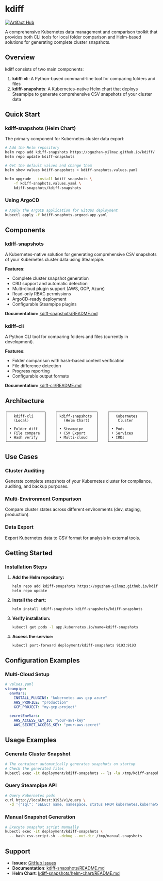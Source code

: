 # kdiff

[![Artifact Hub](https://img.shields.io/endpoint?url=https://artifacthub.io/badge/repository/kdiff-snapshots)](https://artifacthub.io/packages/search?repo=kdiff-snapshots)

A comprehensive Kubernetes data management and comparison toolkit that provides both CLI tools for local folder comparison and Helm-based solutions for generating complete cluster snapshots.

## Overview

kdiff consists of two main components:

1. **kdiff-cli**: A Python-based command-line tool for comparing folders and files
2. **kdiff-snapshots**: A Kubernetes-native Helm chart that deploys Steampipe to generate comprehensive CSV snapshots of your cluster data

## Quick Start

### kdiff-snapshots (Helm Chart)

The primary component for Kubernetes cluster data export:

```bash
# Add the Helm repository
helm repo add kdiff-snapshots https://oguzhan-yilmaz.github.io/kdiff/
helm repo update kdiff-snapshots

# Get the default values and change them 
helm show values kdiff-snapshots > kdiff-snaphots.values.yaml

helm upgrade --install kdiff-snapshots \
    -f kdiff-snaphots.values.yaml \
    kdiff-snapshots/kdiff-snapshots
```

### Using ArgoCD

```bash
# Apply the ArgoCD application for GitOps deployment
kubectl apply -f kdiff-snaphots.argocd-app.yaml
```

## Components

### kdiff-snapshots

A Kubernetes-native solution for generating comprehensive CSV snapshots of your Kubernetes cluster data using Steampipe.

**Features:**
- Complete cluster snapshot generation
- CRD support and automatic detection
- Multi-cloud plugin support (AWS, GCP, Azure)
- Read-only RBAC permissions
- ArgoCD-ready deployment
- Configurable Steampipe plugins

**Documentation:** [kdiff-snapshots/README.md](kdiff-snapshots/README.md)

### kdiff-cli

A Python CLI tool for comparing folders and files (currently in development).

**Features:**
- Folder comparison with hash-based content verification
- File difference detection
- Progress reporting
- Configurable output formats

**Documentation:** [kdiff-cli/README.md](kdiff-cli/README.md)

## Architecture

```
┌─────────────────┐    ┌──────────────────┐    ┌─────────────────┐
│   kdiff-cli     │    │ kdiff-snapshots  │    │   Kubernetes    │
│   (Local)       │    │   (Helm Chart)   │    │    Cluster      │
│                 │    │                  │    │                 │
│ • Folder diff   │    │ • Steampipe      │    │ • Pods          │
│ • File compare  │    │ • CSV Export     │    │ • Services      │
│ • Hash verify   │    │ • Multi-cloud    │    │ • CRDs          │
└─────────────────┘    └──────────────────┘    └─────────────────┘
```

## Use Cases

### Cluster Auditing
Generate complete snapshots of your Kubernetes cluster for compliance, auditing, and backup purposes.

### Multi-Environment Comparison
Compare cluster states across different environments (dev, staging, production).

### Data Export
Export Kubernetes data to CSV format for analysis in external tools.

## Getting Started

### Installation Steps

1. **Add the Helm repository:**
   ```bash
   helm repo add kdiff-snapshots https://oguzhan-yilmaz.github.io/kdiff/
   helm repo update
   ```

2. **Install the chart:**
   ```bash
   helm install kdiff-snapshots kdiff-snapshots/kdiff-snapshots
   ```

3. **Verify installation:**
   ```bash
   kubectl get pods -l app.kubernetes.io/name=kdiff-snapshots
   ```

4. **Access the service:**
   ```bash
   kubectl port-forward deployment/kdiff-snapshots 9193:9193
   ```


## Configuration Examples

### Multi-Cloud Setup

```yaml
# values.yaml
steampipe:
  envVars:
    INSTALL_PLUGINS: "kubernetes aws gcp azure"
    AWS_PROFILE: "production"
    GCP_PROJECT: "my-gcp-project"
  
  secretEnvVars:
    AWS_ACCESS_KEY_ID: "your-aws-key"
    AWS_SECRET_ACCESS_KEY: "your-aws-secret"
```


## Usage Examples

### Generate Cluster Snapshot

```bash
# The container automatically generates snapshots on startup
# Check the generated files
kubectl exec -it deployment/kdiff-snapshots -- ls -la /tmp/kdiff-snapshots/
```

### Query Steampipe API

```bash
# Query Kubernetes pods
curl http://localhost:9193/v1/query \
  -d '{"sql": "SELECT name, namespace, status FROM kubernetes.kubernetes_pod LIMIT 5"}'
```

### Manual Snapshot Generation

```bash
# Execute snapshot script manually
kubectl exec -it deployment/kdiff-snapshots \
  -- bash csv-script.sh --debug --out-dir /tmp/manual-snapshots
```


## Support

- **Issues**: [GitHub Issues](https://github.com/oguzhan-yilmaz/kdiff/issues)
- **Documentation**: [kdiff-snapshots/README.md](kdiff-snapshots/README.md)
- **Helm Chart**: [kdiff-snapshots/helm-chart/README.md](kdiff-snapshots/helm-chart/README.md)
